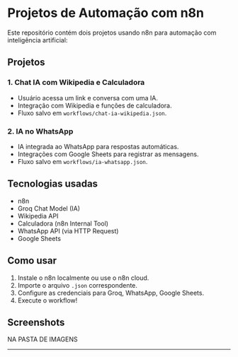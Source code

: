 # Projetos de Automação com n8n

Este repositório contém dois projetos usando n8n para automação com inteligência artificial:

## Projetos

### 1. Chat IA com Wikipedia e Calculadora
- Usuário acessa um link e conversa com uma IA.
- Integração com Wikipedia e funções de calculadora.
- Fluxo salvo em `workflows/chat-ia-wikipedia.json`.

### 2. IA no WhatsApp
- IA integrada ao WhatsApp para respostas automáticas.
- Integrações com Google Sheets para registrar as mensagens.
- Fluxo salvo em `workflows/ia-whatsapp.json`.

## Tecnologias usadas
- n8n
- Groq Chat Model (IA)
- Wikipedia API
- Calculadora (n8n Internal Tool)
- WhatsApp API (via HTTP Request)
- Google Sheets

## Como usar
1. Instale o n8n localmente ou use o n8n cloud.
2. Importe o arquivo `.json` correspondente.
3. Configure as credenciais para Groq, WhatsApp, Google Sheets.
4. Execute o workflow!

## Screenshots
NA PASTA DE IMAGENS 

---
